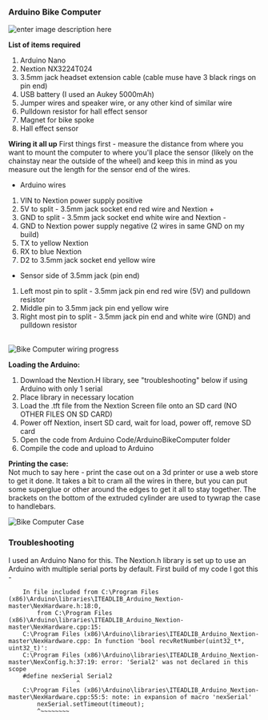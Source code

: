 ﻿### Arduino Bike Computer
![enter image description here](https://nkenberger.com/images/bikeComputerAnim.gif)


**List of items required**

1.  Arduino Nano
2.  Nextion NX3224T024
3.  3.5mm jack headset extension cable (cable muse have 3 black rings on
    pin end)
4.  USB battery (I used an Aukey 5000mAh)
5.  Jumper wires and speaker wire, or any other kind of similar wire
6.  Pulldown resistor for hall effect sensor
7.  Magnet for bike spoke
8.  Hall effect sensor


 **Wiring it all up**
  First things first - measure the distance from where
you want to mount the computer to where you'll place the sensor (likely
on the chainstay near the outside of the wheel) and keep this in mind as
you measure out the length for the sensor end of the wires.

 - Arduino wires
1.  VIN to Nextion power supply positive
2.  5V to split - 3.5mm jack socket end red wire and Nextion +
3.  GND to split - 3.5mm jack socket end white wire and Nextion -
4.  GND to Nextion power supply negative (2 wires in same GND on my
    build)
5.  TX to yellow Nextion
6.  RX to blue Nextion
7.  D2 to 3.5mm jack socket end yellow wire

 

- Sensor side of 3.5mm jack (pin end)

1.  Left most pin to split - 3.5mm jack pin end red wire (5V) and
    pulldown resistor
2.  Middle pin to 3.5mm jack pin end yellow wire
3.  Right most pin to split - 3.5mm jack pin end and white wire (GND)
    and pulldown resistor

\
 ![Bike Computer wiring progress](https://nkenberger.com/images/bikeComputerProgress.jpg) 

**Loading the Arduino:** 

1.  Download the Nextion.H library, see "troubleshooting" below if using
    Arduino with only 1 serial
2.  Place library in necessary location
3.  Load the .tft file from the Nextion Screen file onto an SD card (NO
    OTHER FILES ON SD CARD)
4.  Power off Nextion, insert SD card, wait for load, power off, remove
    SD card
5.  Open the code from Arduino Code/ArduinoBikeComputer folder
6.  Compile the code and upload to Arduino

**Printing the case:** 
\
 Not much to say here - print the case out on a 3d printer or use a web
store to get it done. It takes a bit to cram all the wires in there, but
you can put some superglue or other around the edges to get it all to
stay together. The brackets on the bottom of the extruded cylinder are
used to tywrap the case to handlebars. 

![Bike Computer Case](https://nkenberger.com/images/bikeComputerCase.jpg) 

### Troubleshooting

I used an Arduino Nano for this. The Nextion.h library is set up to use
an Arduino with multiple serial ports by default. First build of my code
I got this -

        
        In file included from C:\Program Files (x86)\Arduino\libraries\ITEADLIB_Arduino_Nextion-master\NexHardware.h:18:0,
            from C:\Program Files (x86)\Arduino\libraries\ITEADLIB_Arduino_Nextion-master\NexHardware.cpp:15:
        C:\Program Files (x86)\Arduino\libraries\ITEADLIB_Arduino_Nextion-master\NexHardware.cpp: In function 'bool recvRetNumber(uint32_t*, uint32_t)':
        C:\Program Files (x86)\Arduino\libraries\ITEADLIB_Arduino_Nextion-master\NexConfig.h:37:19: error: 'Serial2' was not declared in this scope
        #define nexSerial Serial2
                       ^
        C:\Program Files (x86)\Arduino\libraries\ITEADLIB_Arduino_Nextion-master\NexHardware.cpp:55:5: note: in expansion of macro 'nexSerial'
            nexSerial.setTimeout(timeout);
            ^~~~~~~~~
        
        


